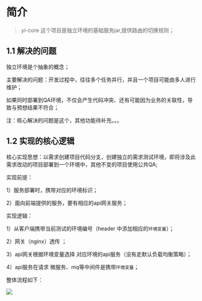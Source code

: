 # 简介

> yi-core 这个项目是独立环境的基础服务jar,提供路由的切换规则；


## 1.1 解决的问题

独立环境是个抽象的概念；

主要解决的问题：开发过程中，往往多个任务并行，并且一个项目可能由多人进行维护；

如果同时部署到QA环境，不仅会产生代码冲突、还有可能因为业务的关联性，导致与预想结果不符合；

注：核心解决的问题是这个，其他功能待补充。。。


## 1.2 实现的核心逻辑

核心实现思想：以需求创建项目代码分支，创建独立的需求测试环境，即将涉及此需求改动的项目部署到一个环境中，其他不变的项目使用公共QA;

实现前提：

1）服务部署时，携带对应的环境标识；

2）面向前端提供的服务，要有相应的api网关服务；

实现逻辑：

1）从客户端携带当前测试的环境编号（header 中添加相应的`环境变量`）；

2）网关（nginx）透传 ；

3）api网关根据环境变量选择 对应环境的api服务（没有走默认负载均衡策略）；

4）api服务在请求 微服务、mq等中间件是携带`环境变量`；



整体流程如下：

![](https://p3-juejin.byteimg.com/tos-cn-i-k3u1fbpfcp/7f7a2c2b0b79441390c89e3617fe2621~tplv-k3u1fbpfcp-zoom-1.image)


